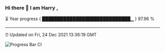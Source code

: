 ### Hi there 👋 I am Harry , 

⏳ Year progress { █████████████████████████████▁ } 97.96 %

---

⏰ Updated on Fri, 24 Dec 2021 13:36:19 GMT

![Progress Bar CI](https://github.com/duykhang68/duykhang68/workflows/Progress%20Bar%20CI/badge.svg)
